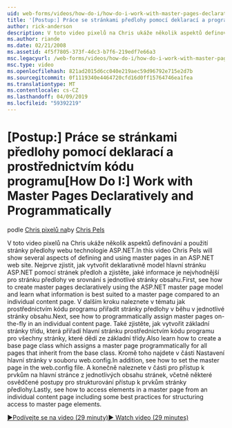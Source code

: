 ```yaml
---
uid: web-forms/videos/how-do-i/how-do-i-work-with-master-pages-declaratively-and-programmatically
title: '[Postup:] Práce se stránkami předlohy pomocí deklarací a programově | Dokumentace Microsoftu'
author: rick-anderson
description: V toto video pixelů na Chris ukáže několik aspektů definování a použití stránky předlohy webu technologie ASP.NET. Nejdříve si projděte postup vytvoření declarati stránky předlohy...
ms.author: riande
ms.date: 02/21/2008
ms.assetid: 4f5f7805-373f-4dc3-b7f6-219edf7e66a3
msc.legacyurl: /web-forms/videos/how-do-i/how-do-i-work-with-master-pages-declaratively-and-programmatically
msc.type: video
ms.openlocfilehash: 821ad2015d6cc040e219aec59d96792e715e2d7b
ms.sourcegitcommit: 0f1119340e4464720cfd16d0ff15764746ea1fea
ms.translationtype: MT
ms.contentlocale: cs-CZ
ms.lasthandoff: 04/09/2019
ms.locfileid: "59392219"
---
```

# <a name="how-do-i-work-with-master-pages-declaratively-and-programmatically"></a><span data-ttu-id="2f430-104">[Postup:] Práce se stránkami předlohy pomocí deklarací a prostřednictvím kódu programu</span><span class="sxs-lookup"><span data-stu-id="2f430-104">[How Do I:] Work with Master Pages Declaratively and Programmatically</span></span>

<span data-ttu-id="2f430-105">podle [Chris pixelů na](https://twitter.com/chrispels)</span><span class="sxs-lookup"><span data-stu-id="2f430-105">by [Chris Pels](https://twitter.com/chrispels)</span></span>

<span data-ttu-id="2f430-106">V toto video pixelů na Chris ukáže několik aspektů definování a použití stránky předlohy webu technologie ASP.NET.</span><span class="sxs-lookup"><span data-stu-id="2f430-106">In this video Chris Pels will show several aspects of defining and using master pages in an ASP.NET web site.</span></span> <span data-ttu-id="2f430-107">Nejprve zjistit, jak vytvořit deklarativně model hlavní stránku ASP.NET pomocí stránek předloh a zjistěte, jaké informace je nejvhodnější pro stránku předlohy ve srovnání s jednotlivé stránky obsahu.</span><span class="sxs-lookup"><span data-stu-id="2f430-107">First, see how to create master pages declaratively using the ASP.NET master page model and learn what information is best suited to a master page compared to an individual content page.</span></span> <span data-ttu-id="2f430-108">V dalším kroku naleznete v tématu jak prostřednictvím kódu programu přiřadit stránky předlohy v běhu v jednotlivé stránky obsahu.</span><span class="sxs-lookup"><span data-stu-id="2f430-108">Next, see how to programmatically assign master pages on-the-fly in an individual content page.</span></span> <span data-ttu-id="2f430-109">Také zjistěte, jak vytvořit základní stránky třídu, která přiřadí hlavní stránku prostřednictvím kódu programu pro všechny stránky, které dědí ze základní třídy.</span><span class="sxs-lookup"><span data-stu-id="2f430-109">Also learn how to create a base page class which assigns a master page programmatically for all pages that inherit from the base class.</span></span> <span data-ttu-id="2f430-110">Kromě toho najdete v části Nastavení hlavní stránky v souboru web.config.</span><span class="sxs-lookup"><span data-stu-id="2f430-110">In addition, see how to set the master page in the web.config file.</span></span> <span data-ttu-id="2f430-111">A konečně naleznete v části pro přístup k prvkům na hlavní stránce z jednotlivých obsahu stránek, včetně některé osvědčené postupy pro strukturování přístup k prvkům stránky předlohy.</span><span class="sxs-lookup"><span data-stu-id="2f430-111">Lastly, see how to access elements in a master page from an individual content page including some best practices for structuring access to master page elements.</span></span>

[<span data-ttu-id="2f430-112">&#9654;Podívejte se na video (29 minuty)</span><span class="sxs-lookup"><span data-stu-id="2f430-112">&#9654; Watch video (29 minutes)</span></span>](https://channel9.msdn.com/Blogs/ASP-NET-Site-Videos/how-do-i-work-with-master-pages-declaratively-and-programmatically)
